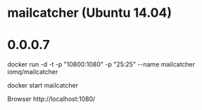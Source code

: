 # mailcatcher (Ubuntu 14.04)
# 0.0.0.7

docker run -d -t -p "10800:1080" -p "25:25" --name mailcatcher iomq/mailcatcher

docker start mailcatcher


Browser
http://localhost:1080/
